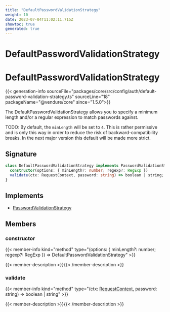 ```yaml
---
title: "DefaultPasswordValidationStrategy"
weight: 10
date: 2023-07-04T11:02:11.715Z
showtoc: true
generated: true
---
```

<!-- This file was generated from the Vendure source. Do not modify. Instead, re-run the "docs:build" script -->

# DefaultPasswordValidationStrategy
<div class="symbol">


# DefaultPasswordValidationStrategy

{{< generation-info sourceFile="packages/core/src/config/auth/default-password-validation-strategy.ts" sourceLine="18" packageName="@vendure/core" since="1.5.0">}}

The DefaultPasswordValidationStrategy allows you to specify a minimum length and/or
a regular expression to match passwords against.

TODO:
By default, the `minLength` will be set to `4`. This is rather permissive and is only
this way in order to reduce the risk of backward-compatibility breaks. In the next major version
this default will be made more strict.

## Signature

```TypeScript
class DefaultPasswordValidationStrategy implements PasswordValidationStrategy {
  constructor(options: { minLength?: number; regexp?: RegExp })
  validate(ctx: RequestContext, password: string) => boolean | string;
}
```
## Implements

 * <a href='/typescript-api/auth/password-validation-strategy#passwordvalidationstrategy'>PasswordValidationStrategy</a>


## Members

### constructor

{{< member-info kind="method" type="(options: { minLength?: number; regexp?: RegExp }) => DefaultPasswordValidationStrategy"  >}}

{{< member-description >}}{{< /member-description >}}

### validate

{{< member-info kind="method" type="(ctx: <a href='/typescript-api/request/request-context#requestcontext'>RequestContext</a>, password: string) => boolean | string"  >}}

{{< member-description >}}{{< /member-description >}}


</div>
